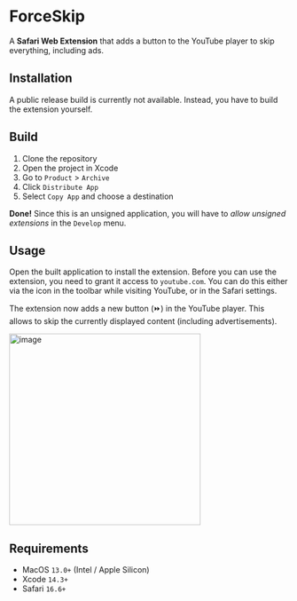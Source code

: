 # ForceSkip

A **Safari Web Extension** that adds a button to the YouTube player to skip everything, including ads.

## Installation
A public release build is currently not available. Instead, you have to build the extension yourself.

## Build
1. Clone the repository
2. Open the project in Xcode
3. Go to `Product` > `Archive`
4. Click `Distribute App`
5. Select `Copy App` and choose a destination

**Done!** Since this is an unsigned application, you will have to *allow unsigned extensions* in the `Develop` menu.

## Usage
Open the built application to install the extension. Before you can use the extension, you need to grant it access to `youtube.com`. You can do this either via the icon in the toolbar while visiting YouTube, or in the Safari settings.

The extension now adds a new button (⏩) in the YouTube player. This allows to skip the currently displayed content (including advertisements).

<img width="345" alt="image" src="https://github.com/ppauel/youtube-forceskip/assets/82803315/b833303b-f6cf-4769-90bd-2fdcbfbbda13">


## Requirements
- MacOS `13.0+` (Intel / Apple Silicon)
- Xcode `14.3+`
- Safari `16.6+`
